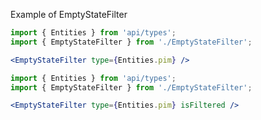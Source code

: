 Example of EmptyStateFilter

```jsx harmony
import { Entities } from 'api/types';
import { EmptyStateFilter } from './EmptyStateFilter';

<EmptyStateFilter type={Entities.pim} />
```

```jsx harmony
import { Entities } from 'api/types';
import { EmptyStateFilter } from './EmptyStateFilter';

<EmptyStateFilter type={Entities.pim} isFiltered />
```